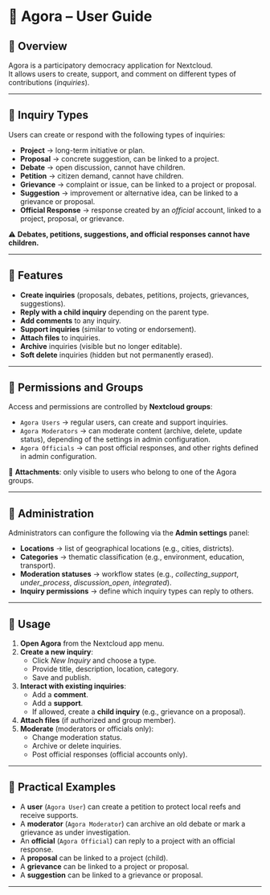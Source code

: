# 📖 Agora – User Guide

## 🔹 Overview

Agora is a participatory democracy application for Nextcloud.  
It allows users to create, support, and comment on different types of contributions (_inquiries_).

---

## 🔹 Inquiry Types

Users can create or respond with the following types of inquiries:

- **Project** → long-term initiative or plan.
- **Proposal** → concrete suggestion, can be linked to a project.
- **Debate** → open discussion, cannot have children.
- **Petition** → citizen demand, cannot have children.
- **Grievance** → complaint or issue, can be linked to a project or proposal.
- **Suggestion** → improvement or alternative idea, can be linked to a grievance or proposal.
- **Official Response** → response created by an _official_ account, linked to a project, proposal, or grievance.

⚠️ **Debates, petitions, suggestions, and official responses cannot have children.**

---

## 🔹 Features

- **Create inquiries** (proposals, debates, petitions, projects, grievances, suggestions).
- **Reply with a child inquiry** depending on the parent type.
- **Add comments** to any inquiry.
- **Support inquiries** (similar to voting or endorsement).
- **Attach files** to inquiries.
- **Archive** inquiries (visible but no longer editable).
- **Soft delete** inquiries (hidden but not permanently erased).

---

## 🔹 Permissions and Groups

Access and permissions are controlled by **Nextcloud groups**:

- `Agora Users` → regular users, can create and support inquiries.
- `Agora Moderators` → can moderate content (archive, delete, update status), depending of the settings in admin configuration.
- `Agora Officials` → can post official responses, and other rights defined in admin configuration.

📂 **Attachments**: only visible to users who belong to one of the Agora groups.

---

## 🔹 Administration

Administrators can configure the following via the **Admin settings** panel:

- **Locations** → list of geographical locations (e.g., cities, districts).
- **Categories** → thematic classification (e.g., environment, education, transport).
- **Moderation statuses** → workflow states (e.g., _collecting_support_, _under_process_, _discussion_open_, _integrated_).
- **Inquiry permissions** → define which inquiry types can reply to others.

---

## 🔹 Usage

1. **Open Agora** from the Nextcloud app menu.
2. **Create a new inquiry**:
   - Click _New Inquiry_ and choose a type.
   - Provide title, description, location, category.
   - Save and publish.
3. **Interact with existing inquiries**:
   - Add a **comment**.
   - Add a **support**.
   - If allowed, create a **child inquiry** (e.g., grievance on a proposal).
4. **Attach files** (if authorized and group member).
5. **Moderate** (moderators or officials only):
   - Change moderation status.
   - Archive or delete inquiries.
   - Post official responses (official accounts only).

---

## 🔹 Practical Examples

- A **user** (`Agora User`) can create a petition to protect local reefs and receive supports.
- A **moderator** (`Agora Moderator`) can archive an old debate or mark a grievance as under investigation.
- An **official** (`Agora Official`) can reply to a project with an official response.
- A **proposal** can be linked to a project (child).
- A **grievance** can be linked to a project or proposal.
- A **suggestion** can be linked to a grievance or proposal.

---
